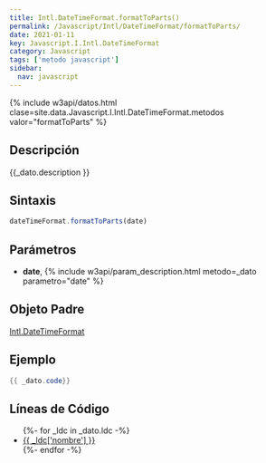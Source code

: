 ```yaml
---
title: Intl.DateTimeFormat.formatToParts()
permalink: /Javascript/Intl/DateTimeFormat/formatToParts/
date: 2021-01-11
key: Javascript.I.Intl.DateTimeFormat
category: Javascript
tags: ['metodo javascript']
sidebar: 
  nav: javascript
---
```


{% include w3api/datos.html clase=site.data.Javascript.I.Intl.DateTimeFormat.metodos valor="formatToParts" %}

## Descripción
{{_dato.description }}

## Sintaxis
~~~javascript
dateTimeFormat.formatToParts(date)
~~~

## Parámetros
* **date**,  {% include w3api/param_description.html metodo=_dato parametro="date" %}

## Objeto Padre
[Intl.DateTimeFormat](/Javascript/Intl/DateTimeFormat/)

## Ejemplo
~~~java
{{ _dato.code}}
~~~

## Líneas de Código
<ul>
{%- for _ldc in _dato.ldc -%}
   <li>
       <a href="{{_ldc['url'] }}">{{ _ldc['nombre'] }}</a>
   </li>
{%- endfor -%}
</ul>
